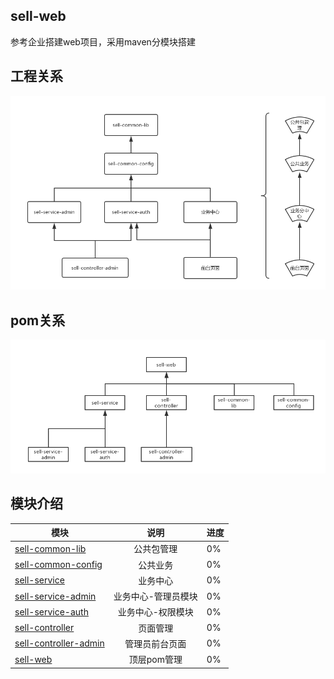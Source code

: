 ## sell-web
参考企业搭建web项目，采用maven分模块搭建

## 工程关系
![工程关系](https://github.com/dengjili/sell-web/blob/master/project-relation.jpg)
## pom关系
![pom关系](https://github.com/dengjili/sell-web/blob/master/pom-relation.jpg)

## 模块介绍

| 模块       | 说明          |   进度 |
| ------------- |:-------------:| ----|
|[sell-common-lib](sell-common-lib)|公共包管理| 0%|
|[sell-common-config](sell-common-config) |公共业务| 0%|
|[sell-service](sell-service)|业务中心| 0%|
|[sell-service-admin](sell-service-admin)|业务中心-管理员模块| 0%|
|[sell-service-auth](sell-service-auth)|业务中心-权限模块| 0%|
|[sell-controller](sell-controller)|页面管理| 0%|
|[sell-controller-admin](sell-controller-admin)| 管理员前台页面|  0%|
|[sell-web](sell-web)|顶层pom管理| 0%|